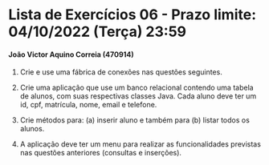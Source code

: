 # Lista de Exercícios 06 - Prazo limite: 04/10/2022 (Terça) 23:59

#### João Victor Aquino Correia (470914)

1. Crie e use uma fábrica de conexões nas questões seguintes.

2. Crie uma aplicação que use um banco relacional contendo uma tabela de alunos, com suas respectivas classes Java. Cada aluno deve ter um id, cpf, matrícula, nome, email e telefone.

3. Crie métodos para: (a) inserir aluno e também para (b) listar todos os alunos.

4. A aplicação deve ter um menu para realizar as funcionalidades previstas nas questões anteriores (consultas e inserções).

